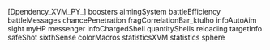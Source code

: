 [Dpendency_XVM_PY_]
                        boosters
                        aimingSystem
                        battleEfficiency
                        battleMessages
                        chancePenetration
                        fragCorrelationBar_ktulho
                        infoAutoAim
                        sight
                        myHP
                        messenger
                        infoChargedShell
                        quantityShells
                        reloading
                        targetInfo
                        safeShot
                        sixthSense
                        colorMacros
                        statisticsXVM
                        statistics
                        sphere